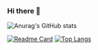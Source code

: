 ### Hi there 👋
![Anurag's GitHub stats](https://github-readme-stats.vercel.app/api?username=danialeshete&theme=radical&show_icons=true)

[![Readme Card](https://github-readme-stats.vercel.app/api/pin/?username=danialeshete&theme=radical&show_icons=true&repo=thesis-brainmap)](https://github.com/anuraghazra/github-readme-stats)
[![Top Langs](https://github-readme-stats.vercel.app/api/top-langs/?username=danialeshete&theme=radical&show_icons=true&langs_count=8&hide=css)](https://github.com/anuraghazra/github-readme-stats)






<!--
**danialeshete/danialeshete** is a ✨ _special_ ✨ repository because its `README.md` (this file) appears on your GitHub profile.

Here are some ideas to get you started:

- 🔭 I’m currently working on ...
- 🌱 I’m currently learning ...
- 👯 I’m looking to collaborate on ...
- 🤔 I’m looking for help with ...
- 💬 Ask me about ...
- 📫 How to reach me: ...
- 😄 Pronouns: ...
- ⚡ Fun fact: ...
-->
